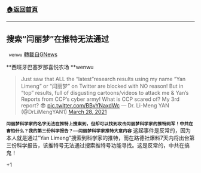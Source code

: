 ###  [:house:返回首頁](https://github.com/ourhimalayas/txt)
---

## 搜索“闫丽梦”在推特无法通过
` wenwu` [轉載自GNews](https://gnews.org/zh-hans/1033178/)

**西班牙巴塞罗那喜悦农场 **wenwu





> Just saw that ALL the “latest”research results using my name “Yan Limeng” or “闫丽梦” on Twitter are blocked with NO reason!
> But in “top” results, full of disgusting cartoons/videos to attack me & Yan’s Reports from CCP’s cyber army!
> What is CCP scared of? My 3rd report? 😎 [pic.twitter.com/BBvYNaxdWc](https://t.co/BBvYNaxdWc)
> — Dr. Li-Meng YAN (@DrLiMengYAN1) [March 28, 2021](https://twitter.com/DrLiMengYAN1/status/1376305019310460928?ref_src=twsrc%5Etfw)


**`闫丽梦科学家的名字无法在推特上搜索到，但却可以找到攻击闫丽梦科学家的推特网军！中共在害怕什么？我的第三份科学报告？——闫丽梦科学家推特大意内容`**
这起事件是反常的，因为本人就是通过“Yan Limeng”搜索到科学家的推特，而在路德社爆料7天内将出台第三份科学报告，该推特号无法通过搜索推特号功能寻找。这是反常的，中共在搞鬼！

+1
